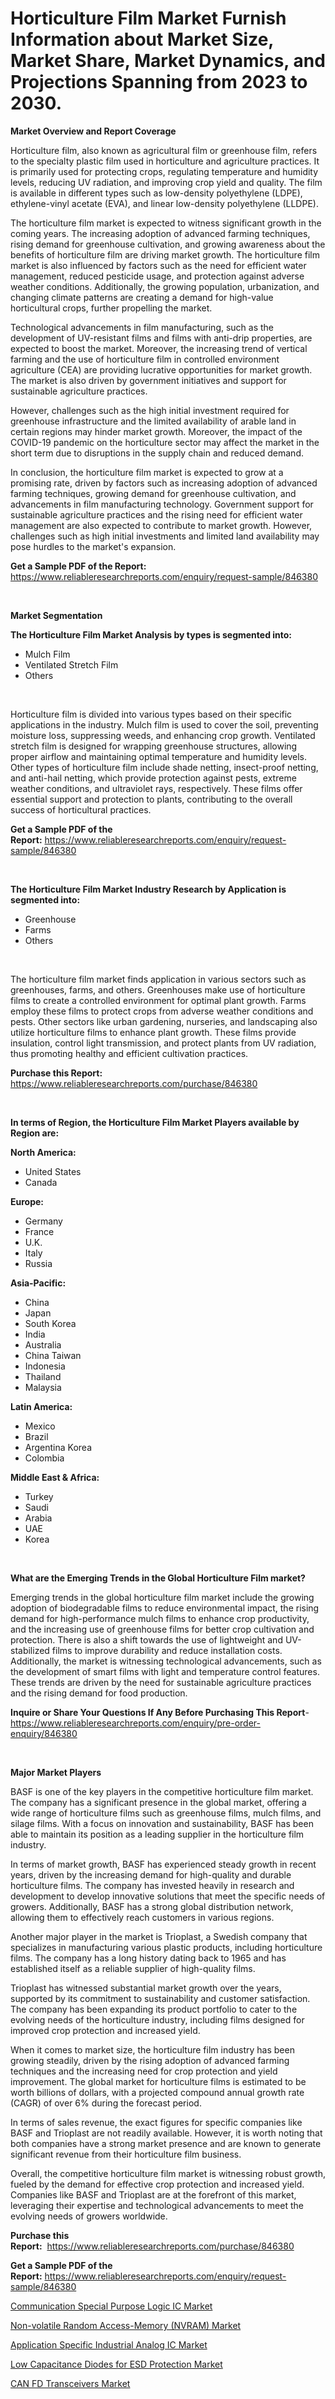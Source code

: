 <p><h1>Horticulture Film Market Furnish Information about Market Size, Market Share, Market Dynamics, and Projections Spanning from 2023 to 2030.</h1></p><p><strong>Market Overview and Report Coverage</strong></p>
<p><p>Horticulture film, also known as agricultural film or greenhouse film, refers to the specialty plastic film used in horticulture and agriculture practices. It is primarily used for protecting crops, regulating temperature and humidity levels, reducing UV radiation, and improving crop yield and quality. The film is available in different types such as low-density polyethylene (LDPE), ethylene-vinyl acetate (EVA), and linear low-density polyethylene (LLDPE).</p><p>The horticulture film market is expected to witness significant growth in the coming years. The increasing adoption of advanced farming techniques, rising demand for greenhouse cultivation, and growing awareness about the benefits of horticulture film are driving market growth. The horticulture film market is also influenced by factors such as the need for efficient water management, reduced pesticide usage, and protection against adverse weather conditions. Additionally, the growing population, urbanization, and changing climate patterns are creating a demand for high-value horticultural crops, further propelling the market.</p><p>Technological advancements in film manufacturing, such as the development of UV-resistant films and films with anti-drip properties, are expected to boost the market. Moreover, the increasing trend of vertical farming and the use of horticulture film in controlled environment agriculture (CEA) are providing lucrative opportunities for market growth. The market is also driven by government initiatives and support for sustainable agriculture practices.</p><p>However, challenges such as the high initial investment required for greenhouse infrastructure and the limited availability of arable land in certain regions may hinder market growth. Moreover, the impact of the COVID-19 pandemic on the horticulture sector may affect the market in the short term due to disruptions in the supply chain and reduced demand.</p><p>In conclusion, the horticulture film market is expected to grow at a promising rate, driven by factors such as increasing adoption of advanced farming techniques, growing demand for greenhouse cultivation, and advancements in film manufacturing technology. Government support for sustainable agriculture practices and the rising need for efficient water management are also expected to contribute to market growth. However, challenges such as high initial investments and limited land availability may pose hurdles to the market's expansion.</p></p>
<p><strong>Get a Sample PDF of the Report:</strong> <a href="https://www.reliableresearchreports.com/enquiry/request-sample/846380">https://www.reliableresearchreports.com/enquiry/request-sample/846380</a></p>
<p>&nbsp;</p>
<p><strong>Market Segmentation</strong></p>
<p><strong>The Horticulture Film Market Analysis by types is segmented into:</strong></p>
<p><ul><li>Mulch Film</li><li>Ventilated Stretch Film</li><li>Others</li></ul></p>
<p>&nbsp;</p>
<p><p>Horticulture film is divided into various types based on their specific applications in the industry. Mulch film is used to cover the soil, preventing moisture loss, suppressing weeds, and enhancing crop growth. Ventilated stretch film is designed for wrapping greenhouse structures, allowing proper airflow and maintaining optimal temperature and humidity levels. Other types of horticulture film include shade netting, insect-proof netting, and anti-hail netting, which provide protection against pests, extreme weather conditions, and ultraviolet rays, respectively. These films offer essential support and protection to plants, contributing to the overall success of horticultural practices.</p></p>
<p><strong>Get a Sample PDF of the Report:</strong>&nbsp;<a href="https://www.reliableresearchreports.com/enquiry/request-sample/846380">https://www.reliableresearchreports.com/enquiry/request-sample/846380</a></p>
<p>&nbsp;</p>
<p><strong>The Horticulture Film Market Industry Research by Application is segmented into:</strong></p>
<p><ul><li>Greenhouse</li><li>Farms</li><li>Others</li></ul></p>
<p>&nbsp;</p>
<p><p>The horticulture film market finds application in various sectors such as greenhouses, farms, and others. Greenhouses make use of horticulture films to create a controlled environment for optimal plant growth. Farms employ these films to protect crops from adverse weather conditions and pests. Other sectors like urban gardening, nurseries, and landscaping also utilize horticulture films to enhance plant growth. These films provide insulation, control light transmission, and protect plants from UV radiation, thus promoting healthy and efficient cultivation practices.</p></p>
<p><strong>Purchase this Report:</strong>&nbsp; <a href="https://www.reliableresearchreports.com/purchase/846380">https://www.reliableresearchreports.com/purchase/846380</a></p>
<p>&nbsp;</p>
<p><strong>In terms of Region, the Horticulture Film Market Players available by Region are:</strong></p>
<p>
    <p> <strong> North America: </strong>
        <ul>
            <li>United States</li>
            <li>Canada</li>
        </ul>
        </p> 
    <p> <strong> Europe: </strong>
        <ul>
            <li>Germany</li>
            <li>France</li>
            <li>U.K.</li>
            <li>Italy</li>
            <li>Russia</li>
        </ul>
        </p> 
    <p> <strong> Asia-Pacific: </strong>
        <ul>
            <li>China</li>
            <li>Japan</li>
            <li>South Korea</li>
            <li>India</li>
            <li>Australia</li>
            <li>China Taiwan</li>
            <li>Indonesia</li>
            <li>Thailand</li>
            <li>Malaysia</li>
        </ul>
        </p> 
    <p> <strong> Latin America: </strong>
        <ul>
            <li>Mexico</li>
            <li>Brazil</li>
            <li>Argentina Korea</li>
            <li>Colombia</li>
        </ul>
        </p> 
    <p> <strong> Middle East & Africa: </strong>
        <ul>
            <li>Turkey</li>
            <li>Saudi</li>
            <li>Arabia</li>
            <li>UAE</li>
            <li>Korea</li>
        </ul>
    </p>
    </p>
<p>&nbsp;</p>
<p><strong>What are the Emerging Trends in the Global Horticulture Film market?</strong></p>
<p><p>Emerging trends in the global horticulture film market include the growing adoption of biodegradable films to reduce environmental impact, the rising demand for high-performance mulch films to enhance crop productivity, and the increasing use of greenhouse films for better crop cultivation and protection. There is also a shift towards the use of lightweight and UV-stabilized films to improve durability and reduce installation costs. Additionally, the market is witnessing technological advancements, such as the development of smart films with light and temperature control features. These trends are driven by the need for sustainable agriculture practices and the rising demand for food production.</p></p>
<p><strong>Inquire or Share Your Questions If Any Before Purchasing This Report</strong>- <a href="https://www.reliableresearchreports.com/enquiry/pre-order-enquiry/846380">https://www.reliableresearchreports.com/enquiry/pre-order-enquiry/846380</a></p>
<p>&nbsp;</p>
<p><strong>Major Market Players</strong></p>
<p><p>BASF is one of the key players in the competitive horticulture film market. The company has a significant presence in the global market, offering a wide range of horticulture films such as greenhouse films, mulch films, and silage films. With a focus on innovation and sustainability, BASF has been able to maintain its position as a leading supplier in the horticulture film industry.</p><p>In terms of market growth, BASF has experienced steady growth in recent years, driven by the increasing demand for high-quality and durable horticulture films. The company has invested heavily in research and development to develop innovative solutions that meet the specific needs of growers. Additionally, BASF has a strong global distribution network, allowing them to effectively reach customers in various regions.</p><p>Another major player in the market is Trioplast, a Swedish company that specializes in manufacturing various plastic products, including horticulture films. The company has a long history dating back to 1965 and has established itself as a reliable supplier of high-quality films.</p><p>Trioplast has witnessed substantial market growth over the years, supported by its commitment to sustainability and customer satisfaction. The company has been expanding its product portfolio to cater to the evolving needs of the horticulture industry, including films designed for improved crop protection and increased yield.</p><p>When it comes to market size, the horticulture film industry has been growing steadily, driven by the rising adoption of advanced farming techniques and the increasing need for crop protection and yield improvement. The global market for horticulture films is estimated to be worth billions of dollars, with a projected compound annual growth rate (CAGR) of over 6% during the forecast period.</p><p>In terms of sales revenue, the exact figures for specific companies like BASF and Trioplast are not readily available. However, it is worth noting that both companies have a strong market presence and are known to generate significant revenue from their horticulture film business.</p><p>Overall, the competitive horticulture film market is witnessing robust growth, fueled by the demand for effective crop protection and increased yield. Companies like BASF and Trioplast are at the forefront of this market, leveraging their expertise and technological advancements to meet the evolving needs of growers worldwide.</p></p>
<p><strong>Purchase this Report:</strong>&nbsp;&nbsp;<a href="https://www.reliableresearchreports.com/purchase/846380">https://www.reliableresearchreports.com/purchase/846380</a></p>
<p></p>
<p><strong>Get a Sample PDF of the Report:</strong>&nbsp;<a href="https://www.reliableresearchreports.com/enquiry/request-sample/846380">https://www.reliableresearchreports.com/enquiry/request-sample/846380</a></p>
<p><p><a href="https://medium.com/@jalenmurphy48/analyzing-communication-special-purpose-logic-ic-market-global-industry-perspective-and-forecast-b6665b696f70">Communication Special Purpose Logic IC Market</a></p><p><a href="https://medium.com/@verladurgan/non-volatile-random-access-memory-nvram-market-exploring-market-share-market-trends-and-future-b6d5d25b101a">Non-volatile Random Access-Memory (NVRAM) Market</a></p><p><a href="https://medium.com/@hunterwyman1984/application-specific-industrial-analog-ic-market-size-and-market-trends-complete-industry-overview-4390c693566a">Application Specific Industrial Analog IC Market</a></p><p><a href="https://medium.com/@elsahermann/low-capacitance-diodes-for-esd-protection-market-trends-and-market-analysis-forecasted-for-period-7966807a7ba1">Low Capacitance Diodes for ESD Protection Market</a></p><p><a href="https://medium.com/@flavietowne/can-fd-transceivers-market-analysis-and-sze-forecasted-for-period-from-2023-to-2030-502da43663ba">CAN FD Transceivers Market</a></p></p>
